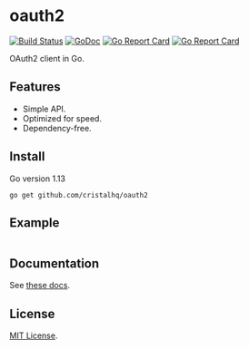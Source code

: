 # oauth2

[![Build Status][build-img]][build-url]
[![GoDoc][doc-img]][doc-url]
[![Go Report Card][reportcard-img]][reportcard-url]
[![Go Report Card][coverage-img]][coverage-url]

OAuth2 client in Go.

## Features

* Simple API.
* Optimized for speed.
* Dependency-free.

## Install

Go version 1.13

```
go get github.com/cristalhq/oauth2
```

## Example

```go
```

## Documentation

See [these docs](https://godoc.org/github.com/cristalhq/oauth2).

## License

[MIT License](LICENSE).

[build-img]: https://github.com/cristalhq/oauth2/workflows/Go/badge.svg
[build-url]: https://github.com/cristalhq/oauth2/actions
[doc-img]: https://godoc.org/github.com/cristalhq/oauth2?status.svg
[doc-url]: https://godoc.org/github.com/cristalhq/oauth2
[reportcard-img]: https://goreportcard.com/badge/cristalhq/oauth2
[reportcard-url]: https://goreportcard.com/report/cristalhq/oauth2
[coverage-img]: https://coveralls.io/repos/github/cristalhq/oauth2/badge.svg?branch=master
[coverage-url]: https://coveralls.io/github/cristalhq/oauth2?branch=master

